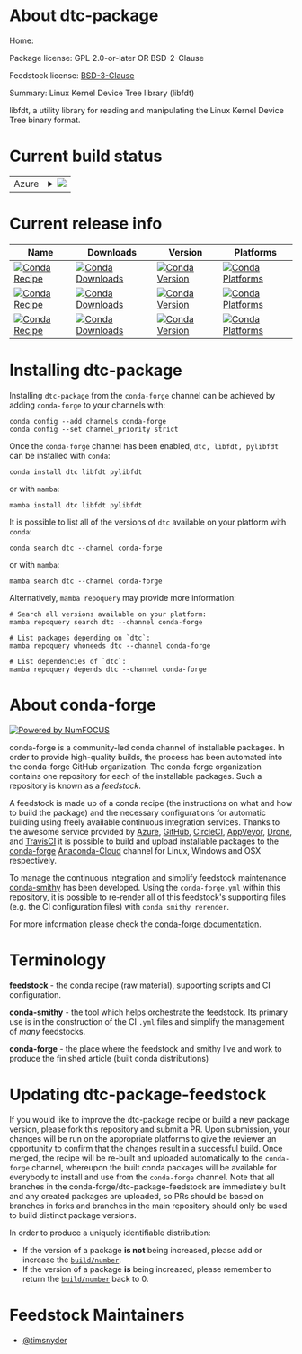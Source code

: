 About dtc-package
=================

Home: 

Package license: GPL-2.0-or-later OR BSD-2-Clause

Feedstock license: [BSD-3-Clause](https://github.com/conda-forge/dtc-package-feedstock/blob/main/LICENSE.txt)

Summary: Linux Kernel Device Tree library (libfdt)

libfdt, a utility library for reading and manipulating the Linux Kernel
Device Tree binary format.


Current build status
====================


<table>
    
  <tr>
    <td>Azure</td>
    <td>
      <details>
        <summary>
          <a href="https://dev.azure.com/conda-forge/feedstock-builds/_build/latest?definitionId=15611&branchName=main">
            <img src="https://dev.azure.com/conda-forge/feedstock-builds/_apis/build/status/dtc-package-feedstock?branchName=main">
          </a>
        </summary>
        <table>
          <thead><tr><th>Variant</th><th>Status</th></tr></thead>
          <tbody><tr>
              <td>linux_64_python3.10.____cpython</td>
              <td>
                <a href="https://dev.azure.com/conda-forge/feedstock-builds/_build/latest?definitionId=15611&branchName=main">
                  <img src="https://dev.azure.com/conda-forge/feedstock-builds/_apis/build/status/dtc-package-feedstock?branchName=main&jobName=linux&configuration=linux%20linux_64_python3.10.____cpython" alt="variant">
                </a>
              </td>
            </tr><tr>
              <td>linux_64_python3.11.____cpython</td>
              <td>
                <a href="https://dev.azure.com/conda-forge/feedstock-builds/_build/latest?definitionId=15611&branchName=main">
                  <img src="https://dev.azure.com/conda-forge/feedstock-builds/_apis/build/status/dtc-package-feedstock?branchName=main&jobName=linux&configuration=linux%20linux_64_python3.11.____cpython" alt="variant">
                </a>
              </td>
            </tr><tr>
              <td>linux_64_python3.8.____cpython</td>
              <td>
                <a href="https://dev.azure.com/conda-forge/feedstock-builds/_build/latest?definitionId=15611&branchName=main">
                  <img src="https://dev.azure.com/conda-forge/feedstock-builds/_apis/build/status/dtc-package-feedstock?branchName=main&jobName=linux&configuration=linux%20linux_64_python3.8.____cpython" alt="variant">
                </a>
              </td>
            </tr><tr>
              <td>linux_64_python3.9.____cpython</td>
              <td>
                <a href="https://dev.azure.com/conda-forge/feedstock-builds/_build/latest?definitionId=15611&branchName=main">
                  <img src="https://dev.azure.com/conda-forge/feedstock-builds/_apis/build/status/dtc-package-feedstock?branchName=main&jobName=linux&configuration=linux%20linux_64_python3.9.____cpython" alt="variant">
                </a>
              </td>
            </tr><tr>
              <td>osx_64_python3.10.____cpython</td>
              <td>
                <a href="https://dev.azure.com/conda-forge/feedstock-builds/_build/latest?definitionId=15611&branchName=main">
                  <img src="https://dev.azure.com/conda-forge/feedstock-builds/_apis/build/status/dtc-package-feedstock?branchName=main&jobName=osx&configuration=osx%20osx_64_python3.10.____cpython" alt="variant">
                </a>
              </td>
            </tr><tr>
              <td>osx_64_python3.11.____cpython</td>
              <td>
                <a href="https://dev.azure.com/conda-forge/feedstock-builds/_build/latest?definitionId=15611&branchName=main">
                  <img src="https://dev.azure.com/conda-forge/feedstock-builds/_apis/build/status/dtc-package-feedstock?branchName=main&jobName=osx&configuration=osx%20osx_64_python3.11.____cpython" alt="variant">
                </a>
              </td>
            </tr><tr>
              <td>osx_64_python3.8.____cpython</td>
              <td>
                <a href="https://dev.azure.com/conda-forge/feedstock-builds/_build/latest?definitionId=15611&branchName=main">
                  <img src="https://dev.azure.com/conda-forge/feedstock-builds/_apis/build/status/dtc-package-feedstock?branchName=main&jobName=osx&configuration=osx%20osx_64_python3.8.____cpython" alt="variant">
                </a>
              </td>
            </tr><tr>
              <td>osx_64_python3.9.____cpython</td>
              <td>
                <a href="https://dev.azure.com/conda-forge/feedstock-builds/_build/latest?definitionId=15611&branchName=main">
                  <img src="https://dev.azure.com/conda-forge/feedstock-builds/_apis/build/status/dtc-package-feedstock?branchName=main&jobName=osx&configuration=osx%20osx_64_python3.9.____cpython" alt="variant">
                </a>
              </td>
            </tr>
          </tbody>
        </table>
      </details>
    </td>
  </tr>
</table>

Current release info
====================

| Name | Downloads | Version | Platforms |
| --- | --- | --- | --- |
| [![Conda Recipe](https://img.shields.io/badge/recipe-dtc-green.svg)](https://anaconda.org/conda-forge/dtc) | [![Conda Downloads](https://img.shields.io/conda/dn/conda-forge/dtc.svg)](https://anaconda.org/conda-forge/dtc) | [![Conda Version](https://img.shields.io/conda/vn/conda-forge/dtc.svg)](https://anaconda.org/conda-forge/dtc) | [![Conda Platforms](https://img.shields.io/conda/pn/conda-forge/dtc.svg)](https://anaconda.org/conda-forge/dtc) |
| [![Conda Recipe](https://img.shields.io/badge/recipe-libfdt-green.svg)](https://anaconda.org/conda-forge/libfdt) | [![Conda Downloads](https://img.shields.io/conda/dn/conda-forge/libfdt.svg)](https://anaconda.org/conda-forge/libfdt) | [![Conda Version](https://img.shields.io/conda/vn/conda-forge/libfdt.svg)](https://anaconda.org/conda-forge/libfdt) | [![Conda Platforms](https://img.shields.io/conda/pn/conda-forge/libfdt.svg)](https://anaconda.org/conda-forge/libfdt) |
| [![Conda Recipe](https://img.shields.io/badge/recipe-pylibfdt-green.svg)](https://anaconda.org/conda-forge/pylibfdt) | [![Conda Downloads](https://img.shields.io/conda/dn/conda-forge/pylibfdt.svg)](https://anaconda.org/conda-forge/pylibfdt) | [![Conda Version](https://img.shields.io/conda/vn/conda-forge/pylibfdt.svg)](https://anaconda.org/conda-forge/pylibfdt) | [![Conda Platforms](https://img.shields.io/conda/pn/conda-forge/pylibfdt.svg)](https://anaconda.org/conda-forge/pylibfdt) |

Installing dtc-package
======================

Installing `dtc-package` from the `conda-forge` channel can be achieved by adding `conda-forge` to your channels with:

```
conda config --add channels conda-forge
conda config --set channel_priority strict
```

Once the `conda-forge` channel has been enabled, `dtc, libfdt, pylibfdt` can be installed with `conda`:

```
conda install dtc libfdt pylibfdt
```

or with `mamba`:

```
mamba install dtc libfdt pylibfdt
```

It is possible to list all of the versions of `dtc` available on your platform with `conda`:

```
conda search dtc --channel conda-forge
```

or with `mamba`:

```
mamba search dtc --channel conda-forge
```

Alternatively, `mamba repoquery` may provide more information:

```
# Search all versions available on your platform:
mamba repoquery search dtc --channel conda-forge

# List packages depending on `dtc`:
mamba repoquery whoneeds dtc --channel conda-forge

# List dependencies of `dtc`:
mamba repoquery depends dtc --channel conda-forge
```


About conda-forge
=================

[![Powered by
NumFOCUS](https://img.shields.io/badge/powered%20by-NumFOCUS-orange.svg?style=flat&colorA=E1523D&colorB=007D8A)](https://numfocus.org)

conda-forge is a community-led conda channel of installable packages.
In order to provide high-quality builds, the process has been automated into the
conda-forge GitHub organization. The conda-forge organization contains one repository
for each of the installable packages. Such a repository is known as a *feedstock*.

A feedstock is made up of a conda recipe (the instructions on what and how to build
the package) and the necessary configurations for automatic building using freely
available continuous integration services. Thanks to the awesome service provided by
[Azure](https://azure.microsoft.com/en-us/services/devops/), [GitHub](https://github.com/),
[CircleCI](https://circleci.com/), [AppVeyor](https://www.appveyor.com/),
[Drone](https://cloud.drone.io/welcome), and [TravisCI](https://travis-ci.com/)
it is possible to build and upload installable packages to the
[conda-forge](https://anaconda.org/conda-forge) [Anaconda-Cloud](https://anaconda.org/)
channel for Linux, Windows and OSX respectively.

To manage the continuous integration and simplify feedstock maintenance
[conda-smithy](https://github.com/conda-forge/conda-smithy) has been developed.
Using the ``conda-forge.yml`` within this repository, it is possible to re-render all of
this feedstock's supporting files (e.g. the CI configuration files) with ``conda smithy rerender``.

For more information please check the [conda-forge documentation](https://conda-forge.org/docs/).

Terminology
===========

**feedstock** - the conda recipe (raw material), supporting scripts and CI configuration.

**conda-smithy** - the tool which helps orchestrate the feedstock.
                   Its primary use is in the construction of the CI ``.yml`` files
                   and simplify the management of *many* feedstocks.

**conda-forge** - the place where the feedstock and smithy live and work to
                  produce the finished article (built conda distributions)


Updating dtc-package-feedstock
==============================

If you would like to improve the dtc-package recipe or build a new
package version, please fork this repository and submit a PR. Upon submission,
your changes will be run on the appropriate platforms to give the reviewer an
opportunity to confirm that the changes result in a successful build. Once
merged, the recipe will be re-built and uploaded automatically to the
`conda-forge` channel, whereupon the built conda packages will be available for
everybody to install and use from the `conda-forge` channel.
Note that all branches in the conda-forge/dtc-package-feedstock are
immediately built and any created packages are uploaded, so PRs should be based
on branches in forks and branches in the main repository should only be used to
build distinct package versions.

In order to produce a uniquely identifiable distribution:
 * If the version of a package **is not** being increased, please add or increase
   the [``build/number``](https://docs.conda.io/projects/conda-build/en/latest/resources/define-metadata.html#build-number-and-string).
 * If the version of a package **is** being increased, please remember to return
   the [``build/number``](https://docs.conda.io/projects/conda-build/en/latest/resources/define-metadata.html#build-number-and-string)
   back to 0.

Feedstock Maintainers
=====================

* [@timsnyder](https://github.com/timsnyder/)

